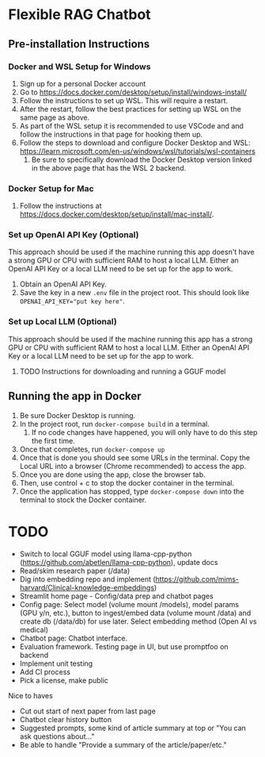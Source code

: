 # Flexible RAG Chatbot

## Pre-installation Instructions
### Docker and WSL Setup for Windows
1. Sign up for a personal Docker account
1. Go to https://docs.docker.com/desktop/setup/install/windows-install/
1. Follow the instructions to set up WSL. This will require a restart.
1. After the restart, follow the best practices for setting up WSL on the same page as above.
1. As part of the WSL setup it is recommended to use VSCode and and follow the instructions in that page for hooking them up.
1. Follow the steps to download and configure Docker Desktop and WSL: https://learn.microsoft.com/en-us/windows/wsl/tutorials/wsl-containers
    1. Be sure to specifically download the Docker Desktop version linked in the above page that has the WSL 2 backend.

### Docker Setup for Mac
1. Follow the instructions at https://docs.docker.com/desktop/setup/install/mac-install/.

### Set up OpenAI API Key (Optional)
This approach should be used if the machine running this app doesn't have a strong GPU or CPU with sufficient RAM to host a local LLM. Either an OpenAI API Key or a local LLM need to be set up for the app to work.
1. Obtain an OpenAI API Key.
1. Save the key in a new `.env` file in the project root. This should look like `OPENAI_API_KEY="put key here"`.

### Set up Local LLM (Optional)
This approach should be used if the machine running this app has a strong GPU or CPU with sufficient RAM to host a local LLM. Either an OpenAI API Key or a local LLM need to be set up for the app to work.
1. TODO Instructions for downloading and running a GGUF model

## Running the app in Docker
1. Be sure Docker Desktop is running.
1. In the project root, run `docker-compose build` in a terminal.
    1. If no code changes have happened, you will only have to do this step the first time.
1. Once that completes, run `docker-compose up`
1. Once that is done you should see some URLs in the terminal. Copy the Local URL into a browser (Chrome recommended) to access the app.
1. Once you are done using the app, close the browser tab.
1. Then, use control + c to stop the docker container in the terminal.
1. Once the application has stopped, type `docker-compose down` into the terminal to stock the Docker container.

# TODO
* Switch to local GGUF model using llama-cpp-python (https://github.com/abetlen/llama-cpp-python), update docs
* Read/skim research paper (/data)
* Dig into embedding repo and implement (https://github.com/mims-harvard/Clinical-knowledge-embeddings)
* Streamlit home page - Config/data prep and chatbot pages
* Config page: Select model (volume mount /models), model params (GPU y/n, etc.), button to ingest/embed data (volume mount /data) and create db (/data/db) for use later. Select embedding method (Open AI vs medical)
* Chatbot page: Chatbot interface.
* Evaluation framework. Testing page in UI, but use promptfoo on backend
* Implement unit testing
* Add CI process
* Pick a license, make public

Nice to haves
* Cut out start of next paper from last page
* Chatbot clear history button
* Suggested prompts, some kind of article summary at top or "You can ask questions about..."
* Be able to handle "Provide a summary of the article/paper/etc."

